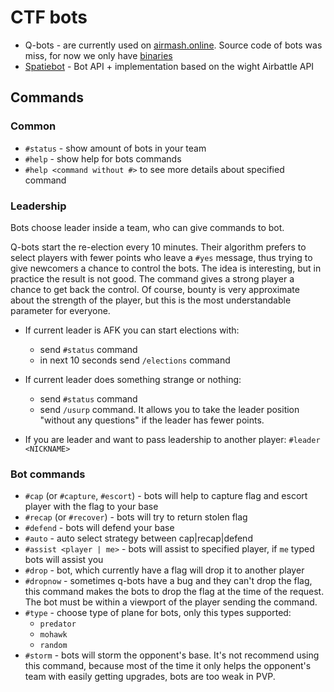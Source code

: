# CTF bots

* Q-bots - are currently used on [airmash.online](https://airmash.online). Source code of bots was miss, for now we only have [binaries](https://github.com/airmash-refugees/Q-bots)
* [Spatiebot](https://github.com/spatiebot/ab-bot) - Bot API + implementation based on the wight Airbattle API

## Commands

### Common

* `#status` - show amount of bots in your team
* `#help` - show help for bots commands
* `#help <command without #>` to see more details about specified command

### Leadership

Bots choose leader inside a team, who can give commands to bot.

Q-bots start the re-election every 10 minutes. Their algorithm prefers to select players with fewer points who leave a `#yes` message, thus trying to give newcomers a chance to control the bots. The idea is interesting, but in practice the result is not good. The command gives a strong player a chance to get back the control. Of course, bounty is very approximate about the strength of the player, but this is the most understandable parameter for everyone.

* If current leader is AFK you can start elections with:
    * send `#status` command
    * in next 10 seconds send `/elections` command
* If current leader does something strange or nothing:
    * send `#status` command
    * send `/usurp` command. It allows you to take the leader position "without any questions" if the leader has fewer points. 

* If you are leader and want to pass leadership to another player: `#leader <NICKNAME>`

### Bot commands

* `#cap` (or `#capture`, `#escort`) - bots will help to capture flag and escort player with the flag to your base
* `#recap` (or `#recover`) - bots will try to return stolen flag
* `#defend` - bots will defend your base
* `#auto` - auto select strategy between cap|recap|defend
* `#assist <player | me>` - bots will assist to specified player, if `me` typed bots will assist you
* `#drop` - bot, which currently have a flag will drop it to another player
* `#dropnow` - sometimes q-bots have a bug and they can't drop the flag, this command makes the bots to drop the flag at the time of the request. The bot must be within a viewport of the player sending the command.
* `#type` - choose type of plane for bots, only this types supported:
    * `predator` 
    * `mohawk`
    * `random`
* `#storm` - bots will storm the opponent's base. It's not recommend using this command, because most of the time it only helps the opponent's team with easily getting upgrades, bots are too weak in PVP.
